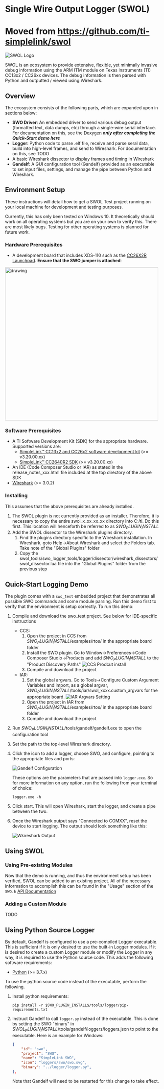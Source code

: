 # Single Wire Output Logger (SWOL)

# Moved from https://github.com/ti-simplelink/swol
![SWOL Logo](images/swol_logo.png)

SWOL is an ecosystem to provide extensive, flexible, yet minimally invasive debug information using
the ARM ITM module on Texas Instruments (TI) CC13x2 / CC26xx devices. The debug information is
 then parsed with Python and outputted / viewed using Wireshark.

## Overview

The ecosystem consists of the following parts, which are expanded upon in sections below:
* **SWO Driver**: An embedded driver to send various debug output (formatted text, data dumps,
   etc) through a single-wire serial interface. For documentation on this, see the
   [Doxygen](./swol/html/index.html) ***only after completing the Quick-Start demo here***
* **Logger**: Python code to parse .elf file, receive and parse seral data, build into high-level
   frames, and send to Wireshark. For documentation on this, see TODO
* A basic Wireshark dissector to display frames and timing in Wireshark
* **Gandelf**: A GUI configuration tool (Gandelf) provided as an executable to set input files,
  settings, and manage the pipe between Python and Wireshark.

## Environment Setup

These instructions will detail how to get a SWOL Test project running on your local machine for
development and testing purposes.

Currently, this has only been tested on Windows 10. It theoretically should work on all operating
systems but you are on your own to verify this. There are most likely bugs. Testing for other
operating systems is planned for future work.

### Hardware Prerequisites

* A development board that includes XDS-110 such as the
[CC26X2R Launchpad](http://dev.ti.com/tirex/explore/node?node=AJ43pE6nKn8za7wNS.b7NQ__FUz-xrs__LATEST).
**Ensure that the SWO jumper is attached**:

<img src="images/swo_pin.png" alt="drawing" width="500"/>

### Software Prerequisites
* A TI Software Development Kit (SDK) for the appropriate hardware. Supported versions are:
    * [SimpleLink™ CC13x2 and CC26x2 software development kit](http://www.ti.com/tool/SIMPLELINK-CC13X2-26X2-SDK) (>= v3.20.00.xx)
    * [SimpleLink™ CC2640R2 SDK](http://www.ti.com/tool/SIMPLELINK-CC2640R2-SDK) (>= v3.20.00.xx)
* An IDE (Code Composer Studio or IAR) as stated in the release_notes_xxx.html file included at
  the top directory of the above SDK
* [Wireshark](https://www.wireshark.org/download.html) (>= 3.0.2)

### Installing
This assumes that the above prerequisites are already installed.

1. The SWOL plugin is not currently provided as an installer. Therefore, it is necessary to copy
   the entire swol_x_xx_xx_xx directory into C:/ti. Do this first. This location will henceforth be
   referred to as $SWO_PLUGIN_INSTALL$
1. Add the SWOL dissector to the Wireshark plugins directory.
    1. Find the plugins directory specific to the Wireshark installation. In Wireshark, goto
        Help->About Wireshark and select the Folders tab. Take note of the "Global Plugins" folder
    1. Copy the swol_tools/swo_logger_tools/logger/dissector/wireshark_dissectors/swol_dissector.lua
       file into the "Global Plugins" folder from the previous step

## Quick-Start Logging Demo

The plugin comes with a ```swo_test``` embedded project that demonstrates all possible SWO commands
and some module parsing. Run this demo first to verify that the environment is setup correctly. To
run this demo:

1. Compile and download the swo_test project. See below for IDE-specific instructions
    - CCS:
        1. Open the project in CCS from $SWO_PLUGIN_INSTALL$/examples/rtos/ in the appropriate
           board folder
        1. Install the SWO plugin. Go to Window->Preferences->Code Composer Studio->Products and
           add $SWO_PLUGIN_INSTALL$ to the "Product Discovery Paths"
        ![CCS Prodcut install](images/product_install_ccs.gif)
        1. Compile and download the project
    - IAR:
        1. Set the global argvars. Go to Tools->Configure Custom Argument Variables and import,
           as a global argvar, $SWO_PLUGIN_INSTALL$/tools/iar/swol_xxxx.custom_argvars for the
           appropriate board.
        ![IAR Argvars Setting](images/argvars_set_iar.gif)
        1. Open the project in IAR from $SWO_PLUGIN_INSTALL$/examples/rtos/ in the appropriate
           board folder
        1. Compile and download the project
1. Run $SWO_PLUGIN_INSTALL$/tools/gandelf/gandelf.exe to open the configuration tool
1. Set the path to the top-level Wireshark directory.
1. Click the icon to add a logger, choose SWO, and configure, pointing to the appropriate
   files and ports:

    ![Gandelf Configuration](images/gandelf_config.png)

    These options are the parameters that are passed into ```logger.exe```. So for more
    information on any option, run the following from your terminal of choice:

    ```
    logger.exe -h
    ```
1. Click start. This will open Wireshark, start the logger, and create a pipe between the
   two.
1. Once the Wireshark output says "Connected to COMXX", reset the device to start logging.
   The output should look something like this:

    ![Wkireshark Output](images/wireshark_output.png)

## Using SWOL

### Using Pre-existing Modules

Now that the demo is running, and thus the environment setup has been verified, SWOL can be
added to an existing project. All of the necessary information to accomplish this can be found
in the "Usage" section of the ```SWO.h``` [API Documentation](./swol/html/index.html)

### Adding a Custom Module

TODO

## Using Python Source Logger

By default, Gandelf is configured to use a pre-compiled Logger executable. This is sufficient
if it is only desired to use the built-in Logger modules. If it is desired to create a custom
Logger module or modify the Logger in any way, it is required to use the Python source code.
This adds the following software requirements:

* [Python](https://www.python.org/downloads/) (>= 3.7.x)

To use the python source code instead of the executable, perform the following.

1. Install python requirements:
    ```
    pip install -r $SWO_PLUGIN_INSTALL$/tools/logger/pip-requirements.txt
    ```
1. Instruct Gandelf to call ```logger.py``` instead of the executable. This is done by
   setting the SWO "binary" in $SWOL_PLUGIN_INSTALL$/tools/gandelf/loggers/loggers.json
   to point to the executable. Here is an example for Windows:
    ```json
    {
        "id": "swo",
        "project": "SWO",
        "name": "SimpleLink SWO",
        "icon": "loggers/swo/swo.svg",
        "binary": "../logger/logger.py",
    },
    ```
    Note that Gandelf will need to be restarted for this change to take effect.

